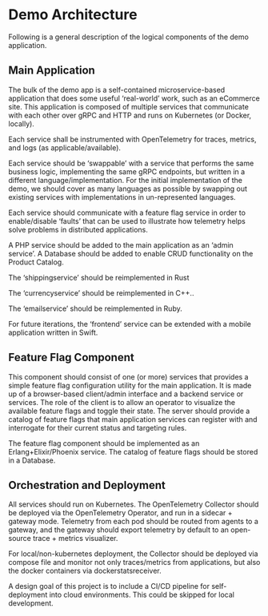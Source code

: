 # Demo Architecture

Following is a general description of the logical components of the demo application.

## Main Application

The bulk of the demo app is a self-contained
microservice-based application that does some useful ‘real-world’ work, such as
an eCommerce site. This application is composed of multiple services that
communicate with each other over gRPC and HTTP and runs on Kubernetes (or
Docker, locally).

Each service shall be instrumented with OpenTelemetry for traces, metrics, and
logs (as applicable/available).

Each service should be ‘swappable’ with a service that performs the same
business logic, implementing the same gRPC endpoints, but written in a different
language/implementation. For the initial implementation of the demo, we should
cover as many languages as possible by swapping out existing services with
implementations in un-represented languages.

Each service should communicate with a feature flag service in order to
enable/disable ‘faults’ that can be used to illustrate how telemetry helps solve
problems in distributed applications.

A PHP service should be added to the main application as an ‘admin service’. A
Database should be added to enable CRUD functionality on the Product Catalog.

The ‘shippingservice’ should be reimplemented in Rust

The ‘currencyservice’ should be reimplemented in C++..

The ‘emailservice’ should be reimplemented in Ruby.

For future iterations, the ‘frontend’ service can be extended with a mobile
application written in Swift.

## Feature Flag Component

This component should consist of one (or more) services
that provides a simple feature flag configuration utility for the main
application. It is made up of a browser-based client/admin interface and a
backend service or services. The role of the client is to allow an operator to
visualize the available feature flags and toggle their state. The server should
provide a catalog of feature flags that main application services can register
with and interrogate for their current status and targeting rules.

The feature flag component should be implemented as an Erlang+Elixir/Phoenix
service. The catalog of feature flags should be stored in a Database.

## Orchestration and Deployment

All services should run on Kubernetes. The
OpenTelemetry Collector should be deployed via the OpenTelemetry Operator, and
run in a sidecar + gateway mode. Telemetry from each pod should be routed from
agents to a gateway, and the gateway should export telemetry by default to an
open-source trace + metrics visualizer.

For local/non-kubernetes deployment, the Collector should be deployed via
compose file and monitor not only traces/metrics from applications, but also the
docker containers via dockerstatsreceiver.

A design goal of this project is to include a CI/CD pipeline for self-deployment
into cloud environments. This could be skipped for local development.
